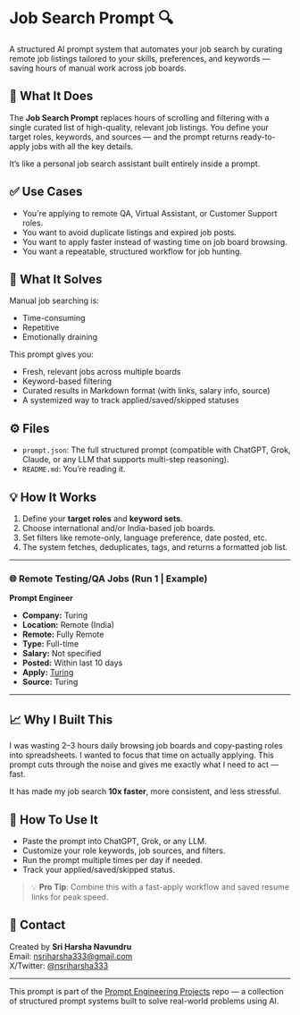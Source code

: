 # Job Search Prompt 🔍

A structured AI prompt system that automates your job search by curating remote job listings tailored to your skills, preferences, and keywords — saving hours of manual work across job boards.

## 🎯 What It Does

The **Job Search Prompt** replaces hours of scrolling and filtering with a single curated list of high-quality, relevant job listings. You define your target roles, keywords, and sources — and the prompt returns ready-to-apply jobs with all the key details.

It’s like a personal job search assistant built entirely inside a prompt.

## ✅ Use Cases

- You're applying to remote QA, Virtual Assistant, or Customer Support roles.
- You want to avoid duplicate listings and expired job posts.
- You want to apply faster instead of wasting time on job board browsing.
- You want a repeatable, structured workflow for job hunting.

## 🧠 What It Solves

Manual job searching is:
- Time-consuming  
- Repetitive  
- Emotionally draining  

This prompt gives you:
- Fresh, relevant jobs across multiple boards  
- Keyword-based filtering  
- Curated results in Markdown format (with links, salary info, source)  
- A systemized way to track applied/saved/skipped statuses  

## ⚙️ Files

- `prompt.json`: The full structured prompt (compatible with ChatGPT, Grok, Claude, or any LLM that supports multi-step reasoning).
- `README.md`: You’re reading it.

## 💡 How It Works

1. Define your **target roles** and **keyword sets**.
2. Choose international and/or India-based job boards.
3. Set filters like remote-only, language preference, date posted, etc.
4. The system fetches, deduplicates, tags, and returns a formatted job list.

---

### 🌐 Remote Testing/QA Jobs (Run 1 | Example)

**Prompt Engineer**  
- **Company:** Turing  
- **Location:** Remote (India)  
- **Remote:** Fully Remote  
- **Type:** Full-time  
- **Salary:** Not specified  
- **Posted:** Within last 10 days  
- **Apply:** [Turing](https://www.turing.com)  
- **Source:** Turing

---

## 📈 Why I Built This

I was wasting 2–3 hours daily browsing job boards and copy-pasting roles into spreadsheets. I wanted to focus that time on actually applying. This prompt cuts through the noise and gives me exactly what I need to act — fast.

It has made my job search **10x faster**, more consistent, and less stressful.

## 🚀 How To Use It

- Paste the prompt into ChatGPT, Grok, or any LLM.
- Customize your role keywords, job sources, and filters.
- Run the prompt multiple times per day if needed.
- Track your applied/saved/skipped status.

> 💡 **Pro Tip**: Combine this with a fast-apply workflow and saved resume links for peak speed.

## 💬 Contact

Created by **Sri Harsha Navundru**  
Email: nsriharsha333@gmail.com  
X/Twitter: [@nsriharsha333](https://twitter.com/nsriharsha333)

---

This prompt is part of the [Prompt Engineering Projects](https://github.com/harsha123e/prompt-engineering-projects) repo — a collection of structured prompt systems built to solve real-world problems using AI.
